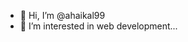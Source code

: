 - 👋 Hi, I’m @ahaikal99
- 👀 I’m interested in web development...

<!---
ahaikal99/ahaikal99 is a ✨ special ✨ repository because its `README.md` (this file) appears on your GitHub profile.
You can click the Preview link to take a look at your changes.
--->
